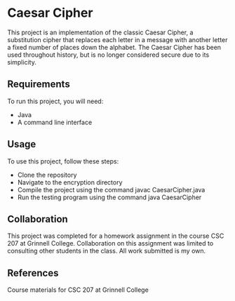 # Caesar Cipher
This project is an implementation of the classic Caesar Cipher, a substitution cipher that replaces each letter in a message with another letter a fixed number of places down the alphabet. The Caesar Cipher has been used throughout history, but is no longer considered secure due to its simplicity.

## Requirements
To run this project, you will need:

+ Java
+ A command line interface


## Usage
To use this project, follow these steps:

+ Clone the repository
+ Navigate to the encryption directory
+ Compile the project using the command javac CaesarCipher.java
+ Run the testing program using the command java CaesarCipher

## Collaboration
This project was completed for a homework assignment in the course CSC 207 at Grinnell College. Collaboration on this assignment was limited to consulting other students in the class. All work submitted is my own.

## References
Course materials for CSC 207 at Grinnell College
